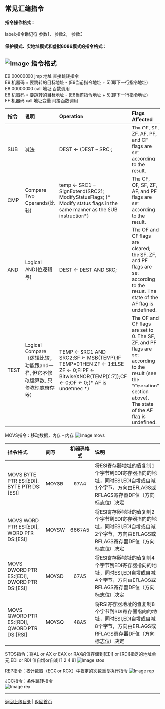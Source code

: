 <!--
{
	"author": "lxf",
	"title": "常见汇编指令",
	"date": "2019-05-29 03:06:59",
	"category": "汇编"
}
-->

常见汇编指令
------------------------------------------------------------
#### 指令操作格式：
label:指令助记符 参数1， 参数2， 参数3  

#### 保护模式、实地址模式和虚拟8086模式的指令格式：
![Image 指令格式](img/FormatOfInstructions.png)
-----------------------------------------------

E9 00000000 jmp 地址 直接跳转指令  
E9 机器码 = 要跳转的目标地址 - (E9当前指令地址 + 5)(即下一行指令地址)  
E8 00000000 call 地址 函数调用  
E8 机器码 = 要跳转的目标地址 - (E8当前指令地址 + 5)(即下一行指令地址)  
FF 机器码 call 地址变量 间接函数调用  

| 指令 | 说明 | Operation | Flags Affected |
|:-----|:----|:---------|:-------------|
|SUB   |减法  |DEST ← (DEST – SRC);|The OF, SF, ZF, AF, PF, and CF flags are set according to the result.|
|CMP   |Compare Two Operands(比较)|temp ← SRC1 − SignExtend(SRC2); ModifyStatusFlags; (* Modify status flags in the same manner as the SUB instruction*)|The CF, OF, SF, ZF, AF, and PF flags are set according to the result.|
|AND   |Logical AND(位逻辑与)|DEST ← DEST AND SRC;|The OF and CF flags are cleared; the SF, ZF, and PF flags are set according to the result. The state of the AF flag is undefined.|
|TEST  |Logical Compare（逻辑比较，功能跟and一样, 但它不修改运算数, 只修改标志寄存器）|TEMP ← SRC1 AND SRC2;SF ← MSB(TEMP);IF TEMP=0THEN ZF ← 1;ELSE ZF ← 0;FI:PF ← BitwiseXNOR(TEMP[0:7]);CF ← 0;OF ← 0;(* AF is undefined *)|The OF and CF flags are set to 0. The SF, ZF, and PF flags are set according to the result (see the “Operation” section above). The state of the AF flag is undefined.|

MOVS指令：移动数据，内存 - 内存
![Image movs](img/movs.png)

| 指令格式 | 简写 |机器码格式| 说明 |
|:------- | :----|:--------:| :--- |
|MOVS BYTE PTR ES:[EDI], BYTE PTR DS:[ESI] |MOVSB|67A4|将ESI寄存器地址的值复制1个字节到EDI寄存器指向的地址，同时ESI,EDI自增或自减1个字节，方向由EFLAGS或RFLAGS寄存器DF位（方向标志位）决定|
|MOVS WORD PTR ES:[EDI], WORD PTR DS:[ESI] |MOVSW|6667A5|将ESI寄存器地址的值复制2个字节到EDI寄存器指向的地址，同时ESI,EDI自增或自减2个字节，方向由EFLAGS或RFLAGS寄存器DF位（方向标志位）决定|
|MOVS DWORD PTR ES:[EDI], DWORD PTR DS:[ESI] |MOVSD|67A5|将ESI寄存器地址的值复制4个字节到EDI寄存器指向的地址，同时ESI,EDI自增或自减4个字节，方向由EFLAGS或RFLAGS寄存器DF位（方向标志位）决定|
|MOVS QWORD PTR ES:[RDI], QWORD PTR DS:[RSI] |MOVSQ|48A5|将RSI寄存器地址的值复制8个字节到RDI寄存器指向的地址，同时ESI,EDI自增或自减8个字节，方向由EFLAGS或RFLAGS寄存器DF位（方向标志位）决定|

STOS指令：将AL or AX or EAX or RAX的值存储到[EDI] or [RDI]指定的地址单元,EDI or RDI 值自增or自减 [1 2 4 8]
![Image stos](img/stos.png)

REP指令：按计数器（ECX or RCX）中指定的次数重复执行指令
![Image rep](img/rep.png)

JCC指令：条件跳转指令  
![Image rep](img/JCC.png)

------------------------------------------------------------
[返回上级目录](./../../../../categories/assembly/README.md)  |
[返回首页](./../../../../README.md)